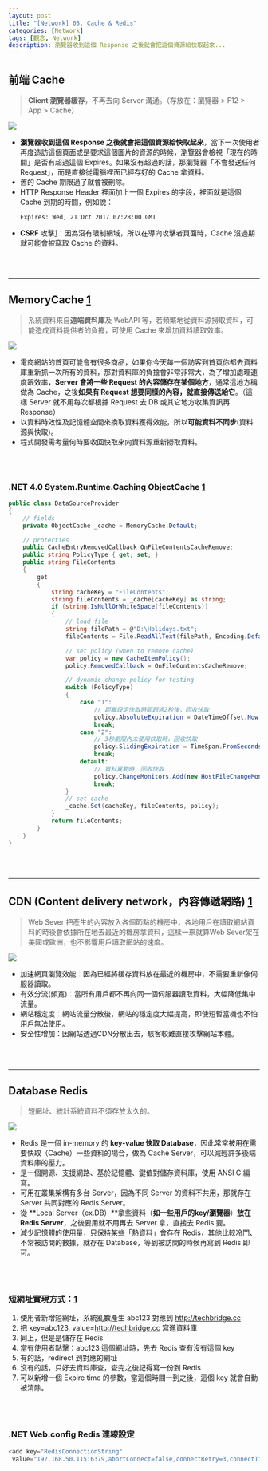 ```yaml
---
layout: post
title: "[Network] 05. Cache & Redis"
categories: [Network]
tags: [觀念, Network]
description: 瀏覽器收到這個 Response 之後就會把這個資源給快取起來...
---
```


## 前端 Cache 

> **Client 瀏覽器緩存**，不再去向 Server 溝通。（存放在：瀏覽器 > F12 > App > Cache）

![](https://s3.amazonaws.com/notejoy/note_images/99994.1.Image%202018-08-24%20at%20%E4%B8%8B%E5%8D%883.04.42.png)


- **瀏覽器收到這個 Response 之後就會把這個資源給快取起來**，當下一次使用者再度造訪這個頁面或是要求這個圖片的資源的時候，瀏覽器會檢視「現在的時間」是否有超過這個 Expires。如果沒有超過的話，那瀏覽器「不會發送任何 Request」，而是直接從電腦裡面已經存好的 Cache 拿資料。
- 舊的 Cache 期限過了就會被刪除。
- HTTP Response Header 裡面加上一個 Expires 的字段，裡面就是這個 Cache 到期的時間，例如說：
    ```
    Expires: Wed, 21 Oct 2017 07:28:00 GMT
    ```
- **CSRF** 攻擊[1](https://blog.techbridge.cc/2017/02/25/csrf-introduction/)：因為沒有限制網域，所以在導向攻擊者頁面時，Cache 沒過期就可能會被竊取 Cache 的資料。

<br/><br/>

***

## MemoryCache  [1](https://dotblogs.com.tw/wasichris/2015/11/14/153922)

> 系統資料來自**遠端資料庫**及 WebAPI 等，若頻繁地從資料源撈取資料，可能造成資料提供者的負擔，可使用 Cache 來增加資料讀取效率。

![](https://az787680.vo.msecnd.net/user/wasichris/1511/C-MemoryCache_ACF5/image_thumb.png)

- 電商網站的首頁可能會有很多商品，如果你今天每一個訪客到首頁你都去資料庫重新抓一次所有的資料，那對資料庫的負擔會非常非常大，為了增加處理速度跟效率，**Server 會將一些 Request 的內容儲存在某個地方**，通常這地方稱做為 Cache，之後**如果有 Request 想要同樣的內容，就直接傳送給它**。（這樣 Server 就不用每次都根據 Request 去 DB 或其它地方收集資訊再 Response）
- 以資料時效性及記憶體空間來換取資料獲得效能，所以**可能資料不同步**(資料源與快取)。
- 程式開發需考量何時要收回快取來向資料源重新撈取資料。

<br/><br/>

### .NET 4.0  System.Runtime.Caching ObjectCache [1](https://msdn.microsoft.com/zh-tw/library/dd780614(v=vs.110).aspx)

```csharp
public class DataSourceProvider
{
    // fields
    private ObjectCache _cache = MemoryCache.Default; 

    // proterties
    public CacheEntryRemovedCallback OnFileContentsCacheRemove;
    public string PolicyType { get; set; }
    public string FileContents
    {
        get
        {
            string cacheKey = "FileContents";
            string fileContents = _cache[cacheKey] as string;
            if (string.IsNullOrWhiteSpace(fileContents))
            {
                // load file
                string filePath = @"D:\Holidays.txt";
                fileContents = File.ReadAllText(filePath, Encoding.Default); 

                // set policy (when to remove cache)
                var policy = new CacheItemPolicy();
                policy.RemovedCallback = OnFileContentsCacheRemove;

                // dynamic change policy for testing 
                switch (PolicyType)
                {
                    case "1":
                        // 距離設定快取時間超過2秒後，回收快取
                        policy.AbsoluteExpiration = DateTimeOffset.Now.AddSeconds(2);
                        break;
                    case "2":
                        // 3秒期限內未使用快取時，回收快取
                        policy.SlidingExpiration = TimeSpan.FromSeconds(3);
                        break;
                    default:
                        // 資料異動時，回收快取
                        policy.ChangeMonitors.Add(new HostFileChangeMonitor(new List<string>() { filePath }));
                        break;
                }
                // set cache
                _cache.Set(cacheKey, fileContents, policy);
            }
            return fileContents;
        }
    }
}
```

<br/><br/>

***

## CDN (Content delivery network，內容傳遞網路) [1](http://newaurora.pixnet.net/blog/post/128995999-cdn)

> Web Sever 把產生的內容放入各個節點的機房中，各地用戶在讀取網站資料的時後會依據所在地去最近的機房拿資料，這樣一來就算Web Sever架在美國或歐洲，也不影響用戶讀取網站的速度。

![](https://s3.amazonaws.com/notejoy/note_images/99994.1.Image%202018-09-05%20at%20%E4%B8%8A%E5%8D%8810.46.23.png)

- 加速網頁瀏覽效能：因為已經將緩存資料放在最近的機房中，不需要重新像伺服器讀取。
- 有效分流(頻寬)：當所有用戶都不再向同一個伺服器讀取資料，大幅降低集中流量。
- 網站穩定度：網站流量分散後，網站的穩定度大幅提高，即使短暫當機也不怕用戶無法使用。
- 安全性增加：因網站透過CDN分散出去，駭客較難直接攻擊網站本體。

<br/><br/>

***

## Database Redis

> 短網址、統計系統資料不須存放太久的。

![](https://s3.amazonaws.com/notejoy/note_images/99994.1.Image%202018-09-04%20at%20%E4%B8%8B%E5%8D%8811.41.58.png)


- Redis 是一個 in-memory 的 **key-value 快取 Database**，因此常常被用在需要快取（Cache）一些資料的場合，做為 Cache Server，可以減輕許多後端資料庫的壓力。
- 是一個開源、支援網路、基於記憶體、鍵值對儲存資料庫，使用 ANSI C 編寫。
- 可用在叢集架構有多台 Server，因為不同 Server 的資料不共用，那就存在 Server 共同對應的 Redis Server。
- 從 **Local Server（ex.DB）**拿些資料（**如一些用戶的key/瀏覽器**）**放在 Redis Server**，之後要用就不用再去 Server 拿，直接去 Redis 要。
- 減少記憶體的使用量，只保持某些「熱資料」會存在 Redis，其他比較冷門、不常被訪問的數據，就存在 Database，等到被訪問的時候再寫到 Redis 即可。

<br/><br/>

### 短網址實現方式：[1](https://blog.techbridge.cc/2016/06/18/redis-introduction/)

1. 使用者新增短網址，系統亂數產生 abc123 對應到 http://techbridge.cc
2. 把 key=abc123, value=http://techbridge.cc 寫進資料庫
3. 同上，但是是儲存在 Redis
4. 當有使用者點擊：abc123 這個網址時，先去 Redis 查有沒有這個 key
5. 有的話，redirect 到對應的網址
6. 沒有的話，只好去資料庫查，查完之後記得寫一份到 Redis
7. 可以新增一個 Expire time 的參數，當這個時間一到之後，這個 key 就會自動被清除。

<br/><br/>

### .NET Web.config Redis 連線設定

```csharp
<add key="RedisConnectionString"
 value="192.168.50.115:6379,abortConnect=false,connectRetry=3,connectTimeout=10000,defaultDatabase=10,syncTimeout=3000,version=3.2.1,responseTimeout=3000"/>
```
<br/><br/>
